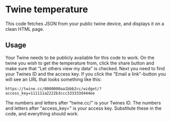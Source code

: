 # Twine temperature

This code fetches JSON from your public twine device, and displays it on a clean HTML page.

## Usage
Your Twine needs to be publicly available for this code to work. On the twine you wish to get the temperature from, click the share button and make sure that "Let others view my data" is checked. Next you need to find your Twines ID and the access key. If you click the "Email a link"-button you will see an URL that looks something like this:

    https://twine.cc/0000000aa1bbb2cc/widget/?access_key=111111a2222b3ccc333333d444ee

The numbers and letters after "twine.cc/" is your Twines ID. The numbers and letters after "access_key=" is your access key. Substitute these in the code, and everything should work.
